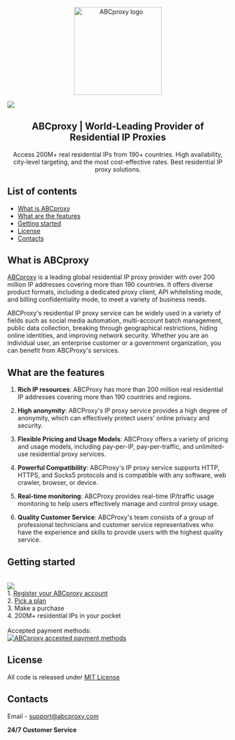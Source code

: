 <p align="center">
    <a href="https://www.abcproxy.com?utm-source=Github&utm-keyword=?01"><img src="https://www.abcproxy.com/img/Header/logo_c.png" alt="ABCproxy logo" width="200"></a>
  </a>
</p>

[<img src="https://i.ibb.co/61zmJxY/8.png">](https://www.abcproxy.com?utm-source=Github&utm-keyword=?01)

<h2 align="center">
  ABCproxy | World-Leading Provider of Residential IP Proxies
</h2>

<p align="center">
Access 200M+ real residential IPs from 190+ countries. High availability, city-level targeting, and the most cost-effective rates. Best residential IP proxy solutions.
</p>

## List of contents

- [What is ABCproxy](#what-is-ABCproxy)
- [What are the features](#What-are-the-features)
- [Getting started](#getting-started)
- [License](#license)
- [Contacts](#contacts)
 
## What is ABCproxy
[ABCproxy](https://www.abcproxy.com?utm-source=Github&utm-keyword=?01) is a leading global residential IP proxy provider with over 200 million IP addresses covering more than 190 countries. It offers diverse product formats, including a dedicated proxy client, API whitelisting mode, and billing confidentiality mode, to meet a variety of business needs.

ABCProxy's residential IP proxy service can be widely used in a variety of fields such as social media automation, multi-account batch management, public data collection, breaking through geographical restrictions, hiding online identities, and improving network security. Whether you are an individual user, an enterprise customer or a government organization, you can benefit from ABCProxy's services.

## What are the features

1. **Rich IP resources**: ABCProxy has more than 200 million real residential IP addresses covering more than 190 countries and regions.


2. **High anonymity**: ABCProxy's IP proxy service provides a high degree of anonymity, which can effectively protect users' online privacy and security.


3. **Flexible Pricing and Usage Models**: ABCProxy offers a variety of pricing and usage models, including pay-per-IP, pay-per-traffic, and unlimited-use residential proxy services.


4. **Powerful Compatibility**: ABCProxy's IP proxy service supports HTTP, HTTPS, and Socks5 protocols and is compatible with any software, web crawler, browser, or device.


5. **Real-time monitoring**: ABCProxy provides real-time IP/traffic usage monitoring to help users effectively manage and control proxy usage.


6. **Quality Customer Service**: ABCProxy's team consists of a group of professional technicians and customer service representatives who have the experience and skills to provide users with the highest quality service.

## Getting started
<br>[<img src="https://i.ibb.co/LhGS4jn/image.png">](https://www.abcproxy.com?utm-source=Github&utm-keyword=?01)
<br> 1. [Register your ABCproxy account](https://www.abcproxy.com?utm-source=Github&utm-keyword=?01)
<br> 2. [Pick a plan](https://www.abcproxy.com?utm-source=Github&utm-keyword=?01)
<br> 3. Make a purchase
<br> 4. 200M+ residential IPs in your pocket
<br><br>Accepted payment methods:
<br>[<img src="https://i.ibb.co/0XMDDPW/ABC.png" alt="ABCproxy accepted payment methods">](https://www.abcproxy.com?utm-source=Github&utm-keyword=?01)

## License

All code is released under [MIT License](https://github.com/ABCproxy/Residential-IP/blob/main/MIT%20License)

## Contacts
Email - support@abcproxy.com
  
**24/7 Customer Service**
